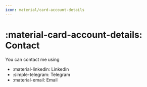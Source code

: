 ```yaml
---
icon: material/card-account-details
---
```


# :material-card-account-details: Contact

You can contact me using

- :material-linkedin: Linkedin
- :simple-telegram: Telegram
- :material-email: Email
